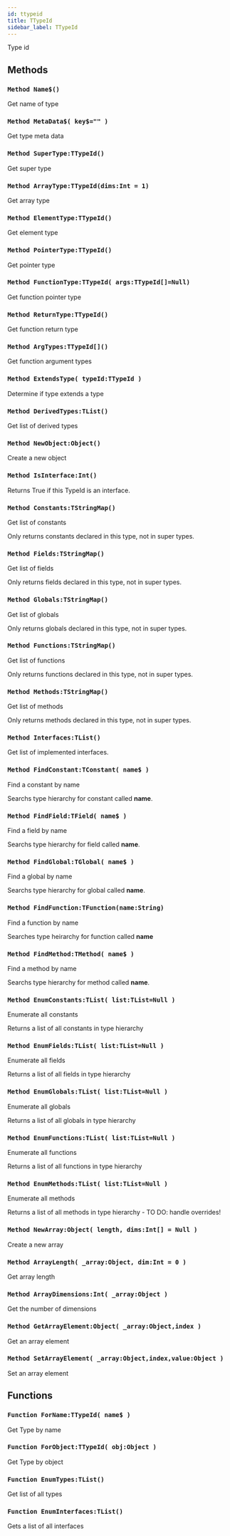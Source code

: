 ```yaml
---
id: ttypeid
title: TTypeId
sidebar_label: TTypeId
---
```


Type id


## Methods

### `Method Name$()`

Get name of type


### `Method MetaData$( key$="" )`

Get type meta data


### `Method SuperType:TTypeId()`

Get super type


### `Method ArrayType:TTypeId(dims:Int = 1)`

Get array type


### `Method ElementType:TTypeId()`

Get element type


### `Method PointerType:TTypeId()`

Get pointer type


### `Method FunctionType:TTypeId( args:TTypeId[]=Null)`

Get function pointer type


### `Method ReturnType:TTypeId()`

Get function return type


### `Method ArgTypes:TTypeId[]()`

Get function argument types


### `Method ExtendsType( typeId:TTypeId )`

Determine if type extends a type


### `Method DerivedTypes:TList()`

Get list of derived types


### `Method NewObject:Object()`

Create a new object


### `Method IsInterface:Int()`

Returns True if this TypeId is an interface.


### `Method Constants:TStringMap()`

Get list of constants

Only returns constants declared in this type, not in super types.



### `Method Fields:TStringMap()`

Get list of fields

Only returns fields declared in this type, not in super types.



### `Method Globals:TStringMap()`

Get list of globals

Only returns globals declared in this type, not in super types.



### `Method Functions:TStringMap()`

Get list of functions

Only returns functions declared in this type, not in super types.



### `Method Methods:TStringMap()`

Get list of methods

Only returns methods declared in this type, not in super types.



### `Method Interfaces:TList()`

Get list of implemented interfaces.


### `Method FindConstant:TConstant( name$ )`

Find a constant by name

Searchs type hierarchy for constant called <b>name</b>.



### `Method FindField:TField( name$ )`

Find a field by name

Searchs type hierarchy for field called <b>name</b>.



### `Method FindGlobal:TGlobal( name$ )`

Find a global by name

Searchs type hierarchy for global called <b>name</b>.



### `Method FindFunction:TFunction(name:String)`

Find a function by name

Searches type heirarchy for function called <b>name</b>



### `Method FindMethod:TMethod( name$ )`

Find a method by name

Searchs type hierarchy for method called <b>name</b>.



### `Method EnumConstants:TList( list:TList=Null )`

Enumerate all constants

Returns a list of all constants in type hierarchy



### `Method EnumFields:TList( list:TList=Null )`

Enumerate all fields

Returns a list of all fields in type hierarchy



### `Method EnumGlobals:TList( list:TList=Null )`

Enumerate all globals

Returns a list of all globals in type hierarchy



### `Method EnumFunctions:TList( list:TList=Null )`

Enumerate all functions

Returns a list of all functions in type hierarchy



### `Method EnumMethods:TList( list:TList=Null )`

Enumerate all methods

Returns a list of all methods in type hierarchy - TO DO: handle overrides!



### `Method NewArray:Object( length, dims:Int[] = Null )`

Create a new array


### `Method ArrayLength( _array:Object, dim:Int = 0 )`

Get array length


### `Method ArrayDimensions:Int( _array:Object )`

Get the number of dimensions


### `Method GetArrayElement:Object( _array:Object,index )`

Get an array element


### `Method SetArrayElement( _array:Object,index,value:Object )`

Set an array element


## Functions

### `Function ForName:TTypeId( name$ )`

Get Type by name


### `Function ForObject:TTypeId( obj:Object )`

Get Type by object


### `Function EnumTypes:TList()`

Get list of all types


### `Function EnumInterfaces:TList()`

Gets a list of all interfaces


